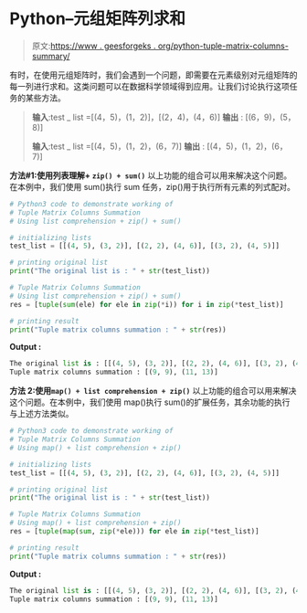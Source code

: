 # Python–元组矩阵列求和

> 原文:[https://www . geesforgeks . org/python-tuple-matrix-columns-summary/](https://www.geeksforgeeks.org/python-tuple-matrix-columns-summation/)

有时，在使用元组矩阵时，我们会遇到一个问题，即需要在元素级别对元组矩阵的每一列进行求和。这类问题可以在数据科学领域得到应用。让我们讨论执行这项任务的某些方法。

> **输入**:test _ list =[(4，5)，(1，2)]，[(2，4)，(4，6)]
> **输出** : [(6，9)，(5，8)]
> 
> **输入**:test _ list =[(4，5)，(1，2)，(6，7)]
> **输出** : [(4，5)，(1，2)，(6，7)]

**方法#1:使用列表理解+ `zip() + sum()`**
以上功能的组合可以用来解决这个问题。在本例中，我们使用 sum()执行 sum 任务，zip()用于执行所有元素的列式配对。

```py
# Python3 code to demonstrate working of 
# Tuple Matrix Columns Summation
# Using list comprehension + zip() + sum()

# initializing lists
test_list = [[(4, 5), (3, 2)], [(2, 2), (4, 6)], [(3, 2), (4, 5)]]

# printing original list
print("The original list is : " + str(test_list))

# Tuple Matrix Columns Summation
# Using list comprehension + zip() + sum()
res = [tuple(sum(ele) for ele in zip(*i)) for i in zip(*test_list)]

# printing result 
print("Tuple matrix columns summation : " + str(res))
```

**Output :**

```py
The original list is : [[(4, 5), (3, 2)], [(2, 2), (4, 6)], [(3, 2), (4, 5)]]
Tuple matrix columns summation : [(9, 9), (11, 13)]

```

**方法 2:使用`map() + list comprehension + zip()`**
以上功能的组合可以用来解决这个问题。在本例中，我们使用 map()执行 sum()的扩展任务，其余功能的执行与上述方法类似。

```py
# Python3 code to demonstrate working of 
# Tuple Matrix Columns Summation
# Using map() + list comprehension + zip()

# initializing lists
test_list = [[(4, 5), (3, 2)], [(2, 2), (4, 6)], [(3, 2), (4, 5)]]

# printing original list
print("The original list is : " + str(test_list))

# Tuple Matrix Columns Summation
# Using map() + list comprehension + zip()
res = [tuple(map(sum, zip(*ele))) for ele in zip(*test_list)]

# printing result 
print("Tuple matrix columns summation : " + str(res))
```

**Output :**

```py
The original list is : [[(4, 5), (3, 2)], [(2, 2), (4, 6)], [(3, 2), (4, 5)]]
Tuple matrix columns summation : [(9, 9), (11, 13)]

```